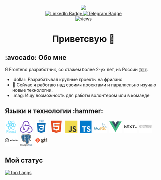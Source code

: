 <div id="header" align="center">
  <img src="https://media.giphy.com/media/v1.Y2lkPTc5MGI3NjExY2ZkZDk1NjE3MDY1OGM2ZDFhZDVkMDRiNjM5NDM3NDcyMWViMTEyZiZlcD12MV9pbnRlcm5hbF9naWZzX2dpZklkJmN0PWc/qgQUggAC3Pfv687qPC/giphy.gif" width="300"/>

</div>
<div id="badges" align="center">
  <a href="https://www.linkedin.com/in/tigran-gabulyan-368309267">
    <img src="https://img.shields.io/badge/LinkedIn-%230A66C2?logo=linkedin&logoColor=white&style=for-the-badge" alt="LinkedIn Badge"/>
  </a>
  <a href="https://t.me/tigran_gabulyan">
    <img src="https://img.shields.io/badge/Telegram-%2326A5E4?logo=telegram&logoColor=white&style=for-the-badge" alt="Telegram Badge" />
  </a>
</div>
<div align="center">
  <img src="https://komarev.com/ghpvc/?username=tik-217&color=blue&style=for-the-badge" alt="views">
</div>

<h1 align="center">Приветсвую 👋</h1>
<!-- <hr/> -->

<div>
  <h2>:avocado: Обо мне</h2>
  <p>Я Frontend разработчик, со стажем более 2-ух лет, из России 🇷🇺.</p>
  <ul>
    <li>:dollar: Разрабатывал крупные проекты на фриланс</li>
    <li>🔭 Сейчас я работаю над своими проектами и параллельно изучаю новые технологии.</li>
    <li>:mag: Ищу возможность для работы волонтером или в команде</li>
  </ul>
</div>

<div>
  <h2>Языки и технологии :hammer:</h2>
  <div>
    <img src="https://github.com/devicons/devicon/blob/master/icons/react/react-original-wordmark.svg" title="React" alt="React" width="40" height="40"/>&nbsp;
    <img src="https://github.com/devicons/devicon/blob/master/icons/redux/redux-original.svg" title="Redux" alt="Redux " width="40" height="40"/>&nbsp;
    <img src="https://github.com/devicons/devicon/blob/master/icons/css3/css3-plain-wordmark.svg"  title="CSS3" alt="CSS" width="40" height="40"/>&nbsp;
    <img src="https://github.com/devicons/devicon/blob/master/icons/html5/html5-original.svg" title="HTML5" alt="HTML" width="40" height="40"/>&nbsp;
    <img src="https://github.com/devicons/devicon/blob/master/icons/javascript/javascript-original.svg" title="JavaScript" alt="JavaScript" width="40" height="40"/>&nbsp;
    <img src="https://github.com/devicons/devicon/blob/master/icons/typescript/typescript-original.svg" title="TypeScript"  alt="TypeScript" width="40" height="40"/>&nbsp;
    <img src="https://github.com/devicons/devicon/blob/master/icons/mysql/mysql-original-wordmark.svg" title="MySQL"  alt="MySQL" width="40" height="40"/>&nbsp;
    <img src="https://github.com/devicons/devicon/blob/master/icons/vuejs/vuejs-original.svg" title="VueJS" alt="VueJS" width="40" height="40"/>&nbsp;
    <img src="https://github.com/devicons/devicon/blob/master/icons/nextjs/nextjs-original-wordmark.svg" title="NextJS" alt="NextJS" width="40" height="40"/>&nbsp;
    <img src="https://github.com/devicons/devicon/blob/master/icons/express/express-original-wordmark.svg" title="Express" alt="Express" width="40" height="40"/>&nbsp;
    <img src="https://github.com/devicons/devicon/blob/master/icons/socketio/socketio-original-wordmark.svg" title="SocketIO" alt="SocketIO" width="40" height="40"/>&nbsp;
    <img src="https://github.com/devicons/devicon/blob/master/icons/postgresql/postgresql-original-wordmark.svg" title="PostgreSQL" alt="PostgreSQL" width="40" height="40"/>&nbsp;
    <img src="https://github.com/devicons/devicon/blob/master/icons/git/git-original-wordmark.svg" title="Git" **alt="Git" width="40" height="40"/>
  </div>
</div>

<h2>Мой статус</h2>

[![Top Langs](https://github-readme-stats.vercel.app/api/top-langs/?username=tik-217&theme=aura_dark&layout=compact)](https://github.com/anuraghazra/github-readme-stats)
